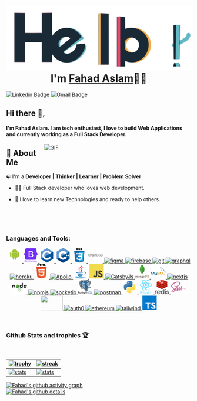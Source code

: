 <!-- <img src="https://github.com/Fahad953/Fahad953/blob/master/hello.gif" alt = "hello" width="40px" height="40px"> -->
<h1 align="center"> <img src="https://github.com/dheerajkotwani/dheerajkotwani/blob/master/hello.gif" alt="hello-gif"> <br >I'm <a href="https://www.linkedin.com/in/fahad-aslam-5052781a3/">Fahad Aslam</a>👨‍💻</h1>
<!-- # Fahad Aslam 👨‍💻 -->

[![Linkedin Badge](https://img.shields.io/badge/fahad-aslam-5052781a3?style=flat&logo=linkedin)](https://www.linkedin.com/in/fahad-aslam-5052781a3/)
[![Gmail Badge](https://img.shields.io/badge/aslamfahad130@gmail.com-30302f?style=flat&logo=Gmail&logoColor=white)](mailto:aslamfahad130@gmail.com)
<!-- ![Profile views](https://komarev.com/ghpvc/?username=Fahad953&label=PROFILE+VIEWS&style=plastic&color=blue) -->


## Hi there 👋,           
#### I'm Fahad Aslam. I am tech enthusiast, I love to build Web Applications and currently working as a Full Stack Developer.

<img align="right" alt="GIF" src="https://i.pinimg.com/originals/e4/26/70/e426702edf874b181aced1e2fa5c6cde.gif" width="400px" />

## 🧐 About Me
☯ I'm a **Developer | Thinker | Learner | Problem Solver**
- 👨‍💻 Full Stack developer who loves web development.
<!-- - 😄 I usually like to make open source contributions. -->
- 🌱 I love to learn new Technologies and ready to help others.
<!-- - 📫 How to reach me https://numananees.netlify.app/ -->
<!-- - 🔭 My Resume: <a href="https://numananees.netlify.app/images/NumanAnees.pdf" target="_blank">Link</a> -->

<br>
<br>
<br>

<h3 align="left">Languages and Tools:</h3>
<p align="center"> <a href="https://developer.android.com" target="_blank" rel="noreferrer"> <img src="https://raw.githubusercontent.com/devicons/devicon/master/icons/android/android-original-wordmark.svg" alt="android" width="40" height="40"/> </a> <a href="https://getbootstrap.com" target="_blank" rel="noreferrer"> <img src="https://raw.githubusercontent.com/devicons/devicon/master/icons/bootstrap/bootstrap-plain-wordmark.svg" alt="bootstrap" width="40" height="40"/> </a> <a href="https://www.cprogramming.com/" target="_blank" rel="noreferrer"> <img src="https://raw.githubusercontent.com/devicons/devicon/master/icons/c/c-original.svg" alt="c" width="40" height="40"/> </a> <a href="https://www.w3schools.com/cpp/" target="_blank" rel="noreferrer"> <img src="https://raw.githubusercontent.com/devicons/devicon/master/icons/cplusplus/cplusplus-original.svg" alt="cplusplus" width="40" height="40"/> </a> <a href="https://www.w3schools.com/css/" target="_blank" rel="noreferrer"> <img src="https://raw.githubusercontent.com/devicons/devicon/master/icons/css3/css3-original-wordmark.svg" alt="css3" width="40" height="40"/> </a> <a href="https://expressjs.com" target="_blank" rel="noreferrer"> <img src="https://raw.githubusercontent.com/devicons/devicon/master/icons/express/express-original-wordmark.svg" alt="express" width="40" height="40"/> </a> <a href="https://www.figma.com/" target="_blank" rel="noreferrer"> <img src="https://www.vectorlogo.zone/logos/figma/figma-icon.svg" alt="figma" width="40" height="40"/> </a> <a href="https://firebase.google.com/" target="_blank" rel="noreferrer"> <img src="https://www.vectorlogo.zone/logos/firebase/firebase-icon.svg" alt="firebase" width="40" height="40"/> </a> <a href="https://git-scm.com/" target="_blank" rel="noreferrer"> <img src="https://www.vectorlogo.zone/logos/git-scm/git-scm-icon.svg" alt="git" width="40" height="40"/> </a> <a href="https://graphql.org" target="_blank" rel="noreferrer"> <img src="https://www.vectorlogo.zone/logos/graphql/graphql-icon.svg" alt="graphql" width="40" height="40"/> </a> <a href="https://heroku.com" target="_blank" rel="noreferrer"> <img src="https://www.vectorlogo.zone/logos/heroku/heroku-icon.svg" alt="heroku" width="40" height="40"/> </a> <a href="https://www.w3.org/html/" target="_blank" rel="noreferrer"> <img src="https://raw.githubusercontent.com/devicons/devicon/master/icons/html5/html5-original-wordmark.svg" alt="html5" width="40" height="40"/> </a> <a href="https://www.vectorlogo.zone/logos/apollographql/apollographql-icon.svg" target="_blank" rel="noreferrer"> <img src="https://www.vectorlogo.zone/logos/apollographql/apollographql-icon.svg" alt="Apollo" width="40" height="40"/> </a> <a href="https://www.java.com" target="_blank" rel="noreferrer"> <img src="https://raw.githubusercontent.com/devicons/devicon/master/icons/java/java-original.svg" alt="java" width="40" height="40"/> </a> <a href="https://developer.mozilla.org/en-US/docs/Web/JavaScript" target="_blank" rel="noreferrer"> <img src="https://raw.githubusercontent.com/devicons/devicon/master/icons/javascript/javascript-original.svg" alt="javascript" width="40" height="40"/> </a> <a href="https://www.vectorlogo.zone/logos/gatsbyjs/gatsbyjs-icon.svg" target="_blank" rel="noreferrer"> <img src="https://www.vectorlogo.zone/logos/gatsbyjs/gatsbyjs-icon.svg" alt="GatsbyJs" width="40" height="40"/> </a> <a href="https://www.mongodb.com/" target="_blank" rel="noreferrer"> <img src="https://raw.githubusercontent.com/devicons/devicon/master/icons/mongodb/mongodb-original-wordmark.svg" alt="mongodb" width="40" height="40"/> </a> <a href="https://www.mysql.com/" target="_blank" rel="noreferrer"> <img src="https://raw.githubusercontent.com/devicons/devicon/master/icons/mysql/mysql-original-wordmark.svg" alt="mysql" width="40" height="40"/> </a> <a href="https://nextjs.org/" target="_blank" rel="noreferrer"> <img src="https://cdn.worldvectorlogo.com/logos/nextjs-2.svg" alt="nextjs" width="40" height="40"/> </a> <a href="https://nodejs.org" target="_blank" rel="noreferrer"> <img src="https://raw.githubusercontent.com/devicons/devicon/master/icons/nodejs/nodejs-original-wordmark.svg" alt="nodejs" width="40" height="40"/> </a> <a href="https://www.vectorlogo.zone/logos/npmjs/npmjs-ar21.svg" rel="noreferrer"> <img src="https://www.vectorlogo.zone/logos/npmjs/npmjs-ar21.svg" alt="npmjs" width="60" height="40"/> </a> <a href="https://www.vectorlogo.zone/logos/socketio/socketio-ar21.svg" target="_blank" rel="noreferrer"> <img src="https://www.vectorlogo.zone/logos/socketio/socketio-ar21.svg" alt="socketio" width="60" height="40"/> </a> <a href="https://www.postgresql.org" target="_blank" rel="noreferrer"> <img src="https://raw.githubusercontent.com/devicons/devicon/master/icons/postgresql/postgresql-original-wordmark.svg" alt="postgresql" width="40" height="40"/> </a> <a href="https://postman.com" target="_blank" rel="noreferrer"> <img src="https://www.vectorlogo.zone/logos/getpostman/getpostman-icon.svg" alt="postman" width="40" height="40"/> </a> <a href="https://www.python.org" target="_blank" rel="noreferrer"> <img src="https://raw.githubusercontent.com/devicons/devicon/master/icons/python/python-original.svg" alt="python" width="40" height="40"/> </a> <a href="https://reactjs.org/" target="_blank" rel="noreferrer"> <img src="https://raw.githubusercontent.com/devicons/devicon/master/icons/react/react-original-wordmark.svg" alt="react" width="40" height="40"/> </a> <a href="https://redis.io" target="_blank" rel="noreferrer"> <img src="https://raw.githubusercontent.com/devicons/devicon/master/icons/redis/redis-original-wordmark.svg" alt="redis" width="40" height="40"/> </a> <a href="https://sass-lang.com" target="_blank" rel="noreferrer"> <img src="https://raw.githubusercontent.com/devicons/devicon/master/icons/sass/sass-original.svg" alt="sass" width="40" height="40"/> </a> <a href="https://www.vectorlogo.zone/logos/stripe/stripe-ar21.svg" target="_blank" rel="noreferrer"> <img src="https://www.vectorlogo.zone/logos/stripe/stripe-ar21.svg" width="60" height="40"/> </a> <a href="https://www.vectorlogo.zone/logos/auth0/auth0-ar21.svg" target="_blank" rel="noreferrer"> <img src="https://www.vectorlogo.zone/logos/auth0/auth0-ar21.svg" alt="auth0" width="60" height="40"/> </a> <a href="https://www.vectorlogo.zone/logos/ethereum/ethereum-ar21.svg" target="_blank" rel="noreferrer"> <img src="https://www.vectorlogo.zone/logos/ethereum/ethereum-ar21.svg" alt="ethereum" width="60" height="40"/> </a> <a href="https://tailwindcss.com/" target="_blank" rel="noreferrer"> <img src="https://www.vectorlogo.zone/logos/tailwindcss/tailwindcss-icon.svg" alt="tailwind" width="40" height="40"/> </a> <a href="https://www.typescriptlang.org/" target="_blank" rel="noreferrer"> <img src="https://raw.githubusercontent.com/devicons/devicon/master/icons/typescript/typescript-original.svg" alt="typescript" width="40" height="40"/> </a> </p>


<br>
<h3 align="left">Github Stats and trophies 🏆 </h3>
<br>

| [![trophy](https://github-readme-streak-stats.herokuapp.com/?user=Fahad953&theme=blueberry)](https://github-readme-streak-stats.herokuapp.com/?user=Fahad953) | [![streak](https://github-profile-trophy.vercel.app/?username=Fahad953&theme=blueberry&no-bg=true&row=2&column=3&margin-w=15&margin-h=15)](https://github-profile-trophy.vercel.app/?username=Fahad953) | 
------------ | -------------
[![stats](https://github-readme-stats.vercel.app/api/top-langs?username=NumanAnees&show_icons=true&locale=en&layout=compact&theme=blueberry)](https://github-readme-stats.vercel.app/api/top-langs?username=Fahad953) | [![stats](https://github-readme-stats.vercel.app/api?username=Fahad953&count_private=true&show_icons=true&locale=en&theme=blueberry)](https://github-readme-stats.vercel.app/api?username=NumanAnees&count_private=true)

[![Fahad's github activity graph](https://activity-graph.herokuapp.com/graph?username=Fahad953&theme=react-dark&count_private=true&area=true&hide_border=true)](https://activity-graph.herokuapp.com/graph?username=Fahad953&theme=react-dark&count_private=true)
<br>
[![Fahad's github details](https://github-profile-summary-cards.vercel.app/api/cards/profile-details?username=Fahad953&theme=vue)](https://github-profile-summary-cards.vercel.app/api/cards/profile-details?username=Fahad953&theme=vue)
